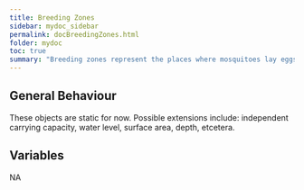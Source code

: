 ```yaml
---
title: Breeding Zones
sidebar: mydoc_sidebar
permalink: docBreedingZones.html
folder: mydoc
toc: true
summary: "Breeding zones represent the places where mosquitoes lay eggs in the environment. These are also the sites in which aquatic stages of the mosquito life-cycle occur."
---
```


## General Behaviour
These objects are static for now. Possible extensions include: independent carrying capacity, water level, surface area, depth, etcetera.

## Variables
NA
